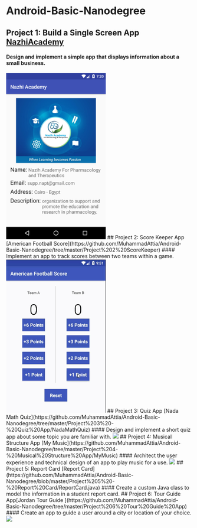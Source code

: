 # Android-Basic-Nanodegree
## Project 1: Build a Single Screen App [NazhiAcademy](https://github.com/MuhammadAttia/Android-Basic-Nanodegree/tree/master/Project%201-%20Build%20a%20Single%20Screen%20App/NazhiAcademy)
#### Design and implement a simple app that displays information about a small business.
<img src="https://github.com/MuhammadAttia/Android-Basic-Nanodegree/blob/master/Project%201-%20Build%20a%20Single%20Screen%20App/NazhiAcademy/nazhi.png" width=270 hight=270>
## Project 2: Score Keeper App [American Football Score](https://github.com/MuhammadAttia/Android-Basic-Nanodegree/tree/master/Project%202%20ScoreKeeper)
#### Implement an app to track scores between two teams within a game.
<img src="https://github.com/MuhammadAttia/Android-Basic-Nanodegree/blob/master/Project%202%20ScoreKeeper/Score%20Keeper%20App.gif" width=270 hight=270>
## Project 3: Quiz App [Nada Math Quiz](https://github.com/MuhammadAttia/Android-Basic-Nanodegree/tree/master/Project%203%20-%20Quiz%20App/NadaMathQuiz)
#### Design and implement a short quiz app about some topic you are familiar with.
<img src="https://github.com/MuhammadAttia/Android-Basic-Nanodegree/blob/master/Project%203%20-%20Quiz%20App/nadaMath.gif" width=270 hight=270>
## Project 4: Musical Structure App [My Music](https://github.com/MuhammadAttia/Android-Basic-Nanodegree/tree/master/Project%204-%20Musical%20Structure%20App/MyMusic)
#### Architect the user experience and technical design of an app to play music for a use.
<img src="https://github.com/MuhammadAttia/Android-Basic-Nanodegree/blob/master/Project%204-%20Musical%20Structure%20App/music.gif" width=270 hight=270>
## Project 5: Report Card [Report Card](https://github.com/MuhammadAttia/Android-Basic-Nanodegree/blob/master/Project%205%20-%20Report%20Card/ReportCard.java)
#### Create a custom Java class to model the information in a student report card.
## Project 6: Tour Guide App[Jordan Tour Guide ](https://github.com/MuhammadAttia/Android-Basic-Nanodegree/tree/master/Project%206%20Tour%20Guide%20App)
#### Create an app to guide a user around a city or location of your choice.
<img src="https://github.com/MuhammadAttia/Android-Basic-Nanodegree/blob/master/Project%206%20Tour%20Guide%20App/app/jordanTourApp.gif" width=270 hight=270>
